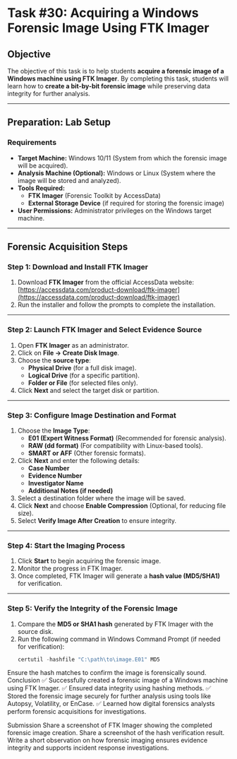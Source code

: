# **Task #30: Acquiring a Windows Forensic Image Using FTK Imager**

## **Objective**  
The objective of this task is to help students **acquire a forensic image of a Windows machine using FTK Imager**. By completing this task, students will learn how to **create a bit-by-bit forensic image** while preserving data integrity for further analysis.

---

## **Preparation: Lab Setup**  
### **Requirements**  
- **Target Machine:** Windows 10/11 (System from which the forensic image will be acquired).  
- **Analysis Machine (Optional):** Windows or Linux (System where the image will be stored and analyzed).  
- **Tools Required:**  
  - **FTK Imager** (Forensic Toolkit by AccessData)  
  - **External Storage Device** (if required for storing the forensic image)  
- **User Permissions:** Administrator privileges on the Windows target machine.  

---

## **Forensic Acquisition Steps**  

### **Step 1: Download and Install FTK Imager**
1. Download **FTK Imager** from the official AccessData website:  
   [https://accessdata.com/product-download/ftk-imager](https://accessdata.com/product-download/ftk-imager)  
2. Run the installer and follow the prompts to complete the installation.

---

### **Step 2: Launch FTK Imager and Select Evidence Source**
1. Open **FTK Imager** as an administrator.  
2. Click on **File → Create Disk Image**.  
3. Choose the **source type**:  
   - **Physical Drive** (for a full disk image).  
   - **Logical Drive** (for a specific partition).  
   - **Folder or File** (for selected files only).  
4. Click **Next** and select the target disk or partition.

---

### **Step 3: Configure Image Destination and Format**
1. Choose the **Image Type**:  
   - **E01 (Expert Witness Format)** (Recommended for forensic analysis).  
   - **RAW (dd format)** (For compatibility with Linux-based tools).  
   - **SMART or AFF** (Other forensic formats).  
2. Click **Next** and enter the following details:  
   - **Case Number**  
   - **Evidence Number**  
   - **Investigator Name**  
   - **Additional Notes (if needed)**  
3. Select a destination folder where the image will be saved.  
4. Click **Next** and choose **Enable Compression** (Optional, for reducing file size).  
5. Select **Verify Image After Creation** to ensure integrity.  

---

### **Step 4: Start the Imaging Process**
1. Click **Start** to begin acquiring the forensic image.  
2. Monitor the progress in FTK Imager.  
3. Once completed, FTK Imager will generate a **hash value (MD5/SHA1)** for verification.  

---

### **Step 5: Verify the Integrity of the Forensic Image**
1. Compare the **MD5 or SHA1 hash** generated by FTK Imager with the source disk.  
2. Run the following command in Windows Command Prompt (if needed for verification):  
   ```powershell
   certutil -hashfile "C:\path\to\image.E01" MD5
Ensure the hash matches to confirm the image is forensically sound.
Conclusion
✅ Successfully created a forensic image of a Windows machine using FTK Imager.
✅ Ensured data integrity using hashing methods.
✅ Stored the forensic image securely for further analysis using tools like Autopsy, Volatility, or EnCase.
✅ Learned how digital forensics analysts perform forensic acquisitions for investigations.

Submission
Share a screenshot of FTK Imager showing the completed forensic image creation.
Share a screenshot of the hash verification result.
Write a short observation on how forensic imaging ensures evidence integrity and supports incident response investigations.
